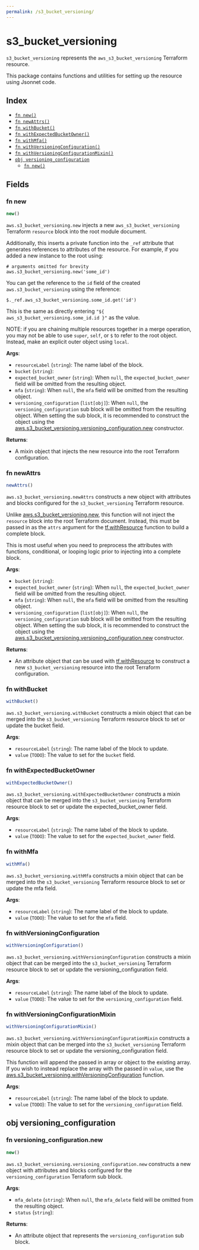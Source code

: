 ```yaml
---
permalink: /s3_bucket_versioning/
---
```


# s3_bucket_versioning

`s3_bucket_versioning` represents the `aws_s3_bucket_versioning` Terraform resource.



This package contains functions and utilities for setting up the resource using Jsonnet code.


## Index

* [`fn new()`](#fn-new)
* [`fn newAttrs()`](#fn-newattrs)
* [`fn withBucket()`](#fn-withbucket)
* [`fn withExpectedBucketOwner()`](#fn-withexpectedbucketowner)
* [`fn withMfa()`](#fn-withmfa)
* [`fn withVersioningConfiguration()`](#fn-withversioningconfiguration)
* [`fn withVersioningConfigurationMixin()`](#fn-withversioningconfigurationmixin)
* [`obj versioning_configuration`](#obj-versioning_configuration)
  * [`fn new()`](#fn-versioning_configurationnew)

## Fields

### fn new

```ts
new()
```


`aws.s3_bucket_versioning.new` injects a new `aws_s3_bucket_versioning` Terraform `resource`
block into the root module document.

Additionally, this inserts a private function into the `_ref` attribute that generates references to attributes of the
resource. For example, if you added a new instance to the root using:

    # arguments omitted for brevity
    aws.s3_bucket_versioning.new('some_id')

You can get the reference to the `id` field of the created `aws.s3_bucket_versioning` using the reference:

    $._ref.aws_s3_bucket_versioning.some_id.get('id')

This is the same as directly entering `"${ aws_s3_bucket_versioning.some_id.id }"` as the value.

NOTE: if you are chaining multiple resources together in a merge operation, you may not be able to use `super`, `self`,
or `$` to refer to the root object. Instead, make an explicit outer object using `local`.

**Args**:
  - `resourceLabel` (`string`): The name label of the block.
  - `bucket` (`string`): 
  - `expected_bucket_owner` (`string`):  When `null`, the `expected_bucket_owner` field will be omitted from the resulting object.
  - `mfa` (`string`):  When `null`, the `mfa` field will be omitted from the resulting object.
  - `versioning_configuration` (`list[obj]`):  When `null`, the `versioning_configuration` sub block will be omitted from the resulting object. When setting the sub block, it is recommended to construct the object using the [aws.s3_bucket_versioning.versioning_configuration.new](#fn-s3bucketversioningversioningconfigurationnew) constructor.

**Returns**:
- A mixin object that injects the new resource into the root Terraform configuration.


### fn newAttrs

```ts
newAttrs()
```


`aws.s3_bucket_versioning.newAttrs` constructs a new object with attributes and blocks configured for the `s3_bucket_versioning`
Terraform resource.

Unlike [aws.s3_bucket_versioning.new](#fn-s3bucketversioningnew), this function will not inject the `resource`
block into the root Terraform document. Instead, this must be passed in as the `attrs` argument for the
[tf.withResource](https://github.com/tf-libsonnet/core/tree/main/docs#fn-withresource) function to build a complete block.

This is most useful when you need to preprocess the attributes with functions, conditional, or looping logic prior to
injecting into a complete block.

**Args**:
  - `bucket` (`string`): 
  - `expected_bucket_owner` (`string`):  When `null`, the `expected_bucket_owner` field will be omitted from the resulting object.
  - `mfa` (`string`):  When `null`, the `mfa` field will be omitted from the resulting object.
  - `versioning_configuration` (`list[obj]`):  When `null`, the `versioning_configuration` sub block will be omitted from the resulting object. When setting the sub block, it is recommended to construct the object using the [aws.s3_bucket_versioning.versioning_configuration.new](#fn-s3bucketversioningversioningconfigurationnew) constructor.

**Returns**:
  - An attribute object that can be used with [tf.withResource](https://github.com/tf-libsonnet/core/tree/main/docs#fn-withresource) to construct a new `s3_bucket_versioning` resource into the root Terraform configuration.


### fn withBucket

```ts
withBucket()
```

`aws.s3_bucket_versioning.withBucket` constructs a mixin object that can be merged into the `s3_bucket_versioning`
Terraform resource block to set or update the bucket field.



**Args**:
  - `resourceLabel` (`string`): The name label of the block to update.
  - `value` (`TODO`): The value to set for the `bucket` field.


### fn withExpectedBucketOwner

```ts
withExpectedBucketOwner()
```

`aws.s3_bucket_versioning.withExpectedBucketOwner` constructs a mixin object that can be merged into the `s3_bucket_versioning`
Terraform resource block to set or update the expected_bucket_owner field.



**Args**:
  - `resourceLabel` (`string`): The name label of the block to update.
  - `value` (`TODO`): The value to set for the `expected_bucket_owner` field.


### fn withMfa

```ts
withMfa()
```

`aws.s3_bucket_versioning.withMfa` constructs a mixin object that can be merged into the `s3_bucket_versioning`
Terraform resource block to set or update the mfa field.



**Args**:
  - `resourceLabel` (`string`): The name label of the block to update.
  - `value` (`TODO`): The value to set for the `mfa` field.


### fn withVersioningConfiguration

```ts
withVersioningConfiguration()
```

`aws.s3_bucket_versioning.withVersioningConfiguration` constructs a mixin object that can be merged into the `s3_bucket_versioning`
Terraform resource block to set or update the versioning_configuration field.



**Args**:
  - `resourceLabel` (`string`): The name label of the block to update.
  - `value` (`TODO`): The value to set for the `versioning_configuration` field.


### fn withVersioningConfigurationMixin

```ts
withVersioningConfigurationMixin()
```

`aws.s3_bucket_versioning.withVersioningConfigurationMixin` constructs a mixin object that can be merged into the `s3_bucket_versioning`
Terraform resource block to set or update the versioning_configuration field.

This function will append the passed in array or object to the existing array. If you wish
to instead replace the array with the passed in `value`, use the [aws.s3_bucket_versioning.withVersioningConfiguration](TODO)
function.


**Args**:
  - `resourceLabel` (`string`): The name label of the block to update.
  - `value` (`TODO`): The value to set for the `versioning_configuration` field.


## obj versioning_configuration



### fn versioning_configuration.new

```ts
new()
```


`aws.s3_bucket_versioning.versioning_configuration.new` constructs a new object with attributes and blocks configured for the `versioning_configuration`
Terraform sub block.



**Args**:
  - `mfa_delete` (`string`):  When `null`, the `mfa_delete` field will be omitted from the resulting object.
  - `status` (`string`): 

**Returns**:
  - An attribute object that represents the `versioning_configuration` sub block.
